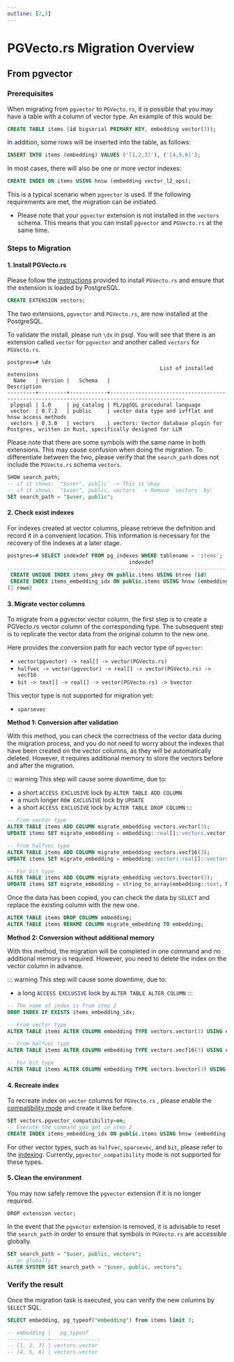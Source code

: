 ```yaml
---
outline: [2,3]
---
```

# PGVecto.rs Migration Overview

## From pgvector

### Prerequisites

When migrating from `pgvector` to `PGVecto.rs`, it is possible that you may have a table with a column of vector type. An example of this would be:

```sql
CREATE TABLE items (id bigserial PRIMARY KEY, embedding vector(3));
```

In addition, some rows will be inserted into the table, as follows:

```sql
INSERT INTO items (embedding) VALUES ('[1,2,3]'), ('[4,5,6]');
```

In most cases, there will also be one or more vector indexes:

```sql
CREATE INDEX ON items USING hnsw (embedding vector_l2_ops);
```

This is a typical scenario when `pgvector` is used. If the following requirements are met, the migration can be initiated.

- Please note that your `pgvector` extension is not installed in the `vectors` schema. This means that you can install `pgvector` and `PGVecto.rs` at the same time.

### Steps to Migration

#### 1. Install PGVecto.rs

Please follow the [instructions](../getting-started/installation) provided to install `PGVecto.rs` and ensure that the extension is loaded by PostgreSQL.

```sql
CREATE EXTENSION vectors;
```

The two extensions, `pgvector` and `PGVecto.rs`, are now installed at the PostgreSQL.

To validate the install, please run `\dx` in psql. You will see that there is an extension called `vector` for `pgvector` and another called `vectors` for `PGVecto.rs`.

```shell
postgres=# \dx
                                                 List of installed extensions
  Name   | Version |   Schema   |                                         Description                                          
---------+---------+------------+----------------------------------------------------------------------------------------------
 plpgsql | 1.0     | pg_catalog | PL/pgSQL procedural language
 vector  | 0.7.2   | public     | vector data type and ivfflat and hnsw access methods
 vectors | 0.3.0   | vectors    | vectors: Vector database plugin for Postgres, written in Rust, specifically designed for LLM
```

Please note that there are some symbols with the same name in both extensions. This may cause confusion when doing the migration. To differentiate between the two, please verify that the `search_path` does not include the `PGVecto.rs` schema `vectors`.

```sql
SHOW search_path;
-- if it shows: `"$user", public` -> This is okay
-- if it shows: `"$user", public, vectors` -> Remove `vectors` by:
SET search_path = "$user, public";
```

#### 2. Check exist indexes

For indexes created at vector columns, please retrieve the definition and record it in a convenient location. This information is necessary for the recovery of the indexes at a later stage.

```sql
postgres=# SELECT indexdef FROM pg_indexes WHERE tablename = 'items';
                                       indexdef                                        
---------------------------------------------------------------------------------------
 CREATE UNIQUE INDEX items_pkey ON public.items USING btree (id)
 CREATE INDEX items_embedding_idx ON public.items USING hnsw (embedding vector_l2_ops)
(2 rows)
```

#### 3. Migrate vector columns

To migrate from a pgvector vector column, the first step is to create a PGVecto.rs vector column of the corresponding type. The subsequent step is to replicate the vector data from the original column to the new one. 

Here provides the conversion path for each vector type of `pgvector`:

- `vector(pgvector) -> real[] -> vector(PGVecto.rs)`
- `halfvec -> vector(pgvector) -> real[] -> vector(PGVecto.rs) -> vecf16`
- `bit -> text[] -> real[] -> vector(PGVecto.rs) -> bvector`

This vector type is not supported for migration yet:
- `sparsevec`

**Method 1: Conversion after validation**

With this method, you can check the correctness of the vector data during the migration process, and you do not need to worry about the indexes that have been created on the vector columns, as they will be automatically deleted. 
However, it requires additional memory to store the vectors before and after the migration. 

::: warning
This step will cause some downtime, due to: 
- a short `ACCESS EXCLUSIVE` lock by `ALTER TABLE ADD COLUMN`
- a much longer `ROW EXCLUSIVE` lock by `UPDATE`
- a short `ACCESS EXCLUSIVE` lock by `ALTER TABLE DROP COLUMN`
:::

```sql
-- From vector type
ALTER TABLE items ADD COLUMN migrate_embedding vectors.vector(3);
UPDATE items SET migrate_embedding = embedding::real[]::vectors.vector;

-- From halfvec type
ALTER TABLE items ADD COLUMN migrate_embedding vectors.vecf16(3);
UPDATE items SET migrate_embedding = embedding::vector::real[]::vectors.vector::vectors.vecf16;

-- For bit type
ALTER TABLE items ADD COLUMN migrate_embedding vectors.bvector(3);
UPDATE items SET migrate_embedding = string_to_array(embedding::text, NULL)::real[]::vectors.vector::vectors.bvector;
```

Once the data has been copied, you can check the data by `SELECT` and replace the existing column with the new one.

```sql
ALTER TABLE items DROP COLUMN embedding;
ALTER TABLE items RENAME COLUMN migrate_embedding TO embedding;
```

**Method 2: Conversion without additional memory**

With this method, the migration will be completed in one command and no additional memory is required.
However, you need to delete the index on the vector column in advance.

::: warning
This step will cause some downtime, due to: 
- a long `ACCESS EXCLUSIVE` lock by `ALTER TABLE ALTER COLUMN`
:::

```sql
-- The name of index is from step 2
DROP INDEX IF EXISTS items_embedding_idx;

-- From vector type
ALTER TABLE items ALTER COLUMN embedding TYPE vectors.vector(3) USING embedding::real[]::vectors.vector;

-- From halfvec type
ALTER TABLE items ALTER COLUMN embedding TYPE vectors.vecf16(3) USING embedding::vector::real[]::vectors.vector::vectors.vecf16;

-- For bit type
ALTER TABLE items ALTER COLUMN embedding TYPE vectors.bvector(3) USING string_to_array(embedding::text, NULL)::real[]::vectors.vector::vectors.bvector;
```

#### 4. Recreate index

To recreate index on `vector` columns for `PGVecto.rs` , please enable the [compatibility mode](../usage/compatibility) and create it like before.

```sql
SET vectors.pgvector_compatibility=on;
-- Execute the command you get in step 2
CREATE INDEX items_embedding_idx ON public.items USING hnsw (embedding vector_l2_ops);
```

For other vector types, such as `halfvec`, `sparsevec`, and `bit`, please refer to the [indexing](../usage/indexing). Currently, `pgvector_compatibility` mode is not supported for these types.



#### 5. Clean the environment

You may now safely remove the `pgvector` extension if it is no longer required.

```
DROP extension vector;
```

In the event that the `pgvector` extension is removed, it is advisable to reset the `search_path` in order to ensure that symbols in `PGVecto.rs` are accessible globally.

```sql
SET search_path = "$user, public, vectors";
-- or globally
ALTER SYSTEM SET search_path = "$user, public, vectors";
```

### Verify the result

Once the migration task is executed, you can verify the new columns by `SELECT` SQL.

```sql
SELECT embedding, pg_typeof("embedding") from items limit 3;

-- embedding |   pg_typeof    
-------------+----------------
-- [1, 2, 3] | vectors.vector
-- [4, 5, 6] | vectors.vector
```